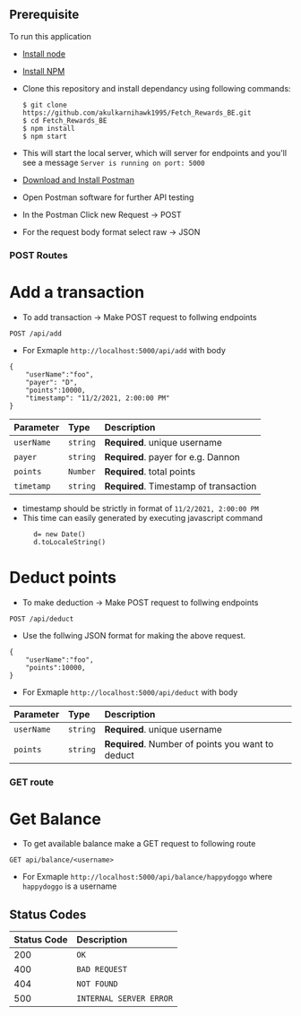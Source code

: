 
## Prerequisite

To run this application

* [Install node](https://nodejs.org/en/download/)
* [Install NPM](https://www.npmjs.com/get-npm)
* Clone this repository and install dependancy using following commands:

      $ git clone https://github.com/akulkarnihawk1995/Fetch_Rewards_BE.git
      $ cd Fetch_Rewards_BE
      $ npm install
      $ npm start

* This will start the local server, which will server for endpoints and you'll see a message ```Server is running on port: 5000```

* [Download and Install Postman](https://www.postman.com/)
* Open Postman software for further API testing
* In the Postman Click new Request -> POST 
* For the request body format select raw -> JSON

### POST Routes

# Add a transaction
* To add transaction -> Make POST request to follwing endpoints
```http
POST /api/add
```
* For Exmaple ```http://localhost:5000/api/add``` with body

```
{
    "userName":"foo",
    "payer": "D",
    "points":10000,
    "timestamp": "11/2/2021, 2:00:00 PM"
}
```


| Parameter | Type | Description |
| :--- | :--- | :--- |
| `userName` | `string` | **Required**. unique username |
| `payer` | `string` | **Required**. payer for e.g. Dannon |
| `points` | `Number` | **Required**. total points |
| `timetamp` | `string` | **Required**. Timestamp of transaction |

* timestamp should be strictly in format of ```11/2/2021, 2:00:00 PM```
* This time can easily generated by executing javascript command 
```
      d= new Date()
      d.toLocaleString()
```
# Deduct points

* To make deduction -> Make POST request to follwing endpoints
```http
POST /api/deduct
```
* Use the follwing JSON format for making the above request.
```
{
    "userName":"foo",
    "points":10000,
}
```


* For Exmaple ```http://localhost:5000/api/deduct``` with body



| Parameter | Type | Description |
| :--- | :--- | :--- |
| `userName` | `string` | **Required**. unique username |
| `points` | `string` | **Required**. Number of points you want to deduct |


### GET route
# Get Balance
* To get available balance make a GET request to following route
```http
GET api/balance/<username>
```
* For Exmaple ```http://localhost:5000/api/balance/happydoggo```  where ```happydoggo``` is a username


## Status Codes


| Status Code | Description |
| :--- | :--- |
| 200 | `OK` |
| 400 | `BAD REQUEST` |
| 404 | `NOT FOUND` |
| 500 | `INTERNAL SERVER ERROR` |

